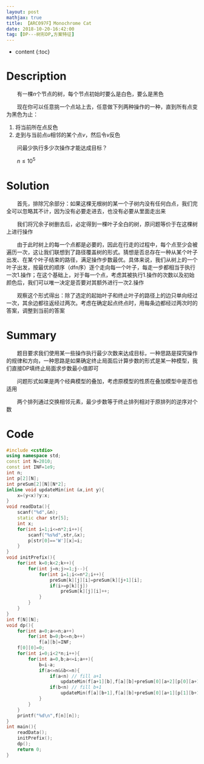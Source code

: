 ```yaml
---
layout: post
mathjax: true
title: 【ARC097F】Monochrome Cat
date: 2018-10-20-16:42:00
tag: [DP---树形DP,方案特征]
---
```

* content
{:toc}
# Description

　　有一棵$n$个节点的树，每个节点初始时要么是白色，要么是黑色

　　现在你可以任意挑一个点站上去，任意做下列两种操作的一种，直到所有点变为黑色为止：

1. 将当前所在点反色
2. 走到与当前点$u$相邻的某个点$v$，然后令$v$反色

　　问最少执行多少次操作才能达成目标？

　　$n \le 10^5$



# Solution

　　首先，排除冗余部分：如果这棵无根树的某一个子树内没有任何白点，我们完全可以忽略其不计，因为没有必要走进去，也没有必要从里面走出来

　　我们将冗余子树删去后，必定得到一棵叶子全白的树，原问题等价于在这棵树上进行操作

　　由于此时树上的每一个点都是必要的，因此在行走的过程中，每个点至少会被遍历一次，这让我们联想到了路径覆盖树的形式。猜想是否总存在一种从某个叶子出发、在某个叶子结束的路径，满足操作步数最优。具体来说，我们从树上的一个叶子出发，按最优的顺序（dfn序）逐个走向每一个叶子，每走一步都相当于执行一次1.操作；在这个基础上，对于每一个点，考虑其被执行1.操作的次数以及初始颜色后，我们可以唯一决定是否要对其额外进行一次2.操作

　　观察这个形式得出：除了选定的起始叶子和终止叶子的路径上的边只单向经过一次，其余边都往返经过两次。考虑在确定起点终点时，用每条边都经过两次时的答案，调整到当前的答案



# Summary

　　题目要求我们使用某一些操作执行最少次数来达成目标，一种思路是探究操作的规律和方向，一种思路是如果确定终止局面后计算步数的形式是某一种模型，我们直接DP填终止局面求步数最小值即可

　　问题形式如果是两个经典模型的叠加，考虑原模型的性质在叠加模型中是否也适用

　　两个排列通过交换相邻元素，最少步数等于终止排列相对于原排列的逆序对个数



# Code

```c++
#include <cstdio>
using namespace std;
const int N=2010;
const int INF=1e9;
int n;
int p[2][N];
int preSum[2][N][N*2];
inline void updateMin(int &x,int y){
	x=(y<x)?y:x;
}
void readData(){
	scanf("%d",&n);
	static char str[5];
	int x;
	for(int i=1;i<=n*2;i++){
		scanf("%s%d",str,&x);
		p[str[0]=='W'][x]=i;
	}
}
void initPrefix(){
	for(int k=0;k<2;k++){
		for(int j=n;j>=1;j--){
			for(int i=1;i<=n*2;i++){
				preSum[k][j][i]=preSum[k][j+1][i];
				if(i>=p[k][j])
					preSum[k][j][i]++;
			}
		}
	}
}
int f[N][N];
void dp(){
	for(int a=0;a<=n;a++)
		for(int b=0;b<=n;b++)
			f[a][b]=INF;
	f[0][0]=0;
	for(int i=0;i<2*n;i++){
		for(int a=0,b;a<=i;a++){
			b=i-a;
			if(a<=n&&b<=n){
				if(a<n) // fill a+1
					updateMin(f[a+1][b],f[a][b]+preSum[0][a+2][p[0][a+1]-1]+preSum[1][b+1][p[0][a+1]-1]);
				if(b<n) // fill b+1
					updateMin(f[a][b+1],f[a][b]+preSum[0][a+1][p[1][b+1]-1]+preSum[1][b+2][p[1][b+1]-1]);
			}
		}
	}
	printf("%d\n",f[n][n]);
}
int main(){
	readData();
	initPrefix();
	dp();
	return 0;
}
```

 
